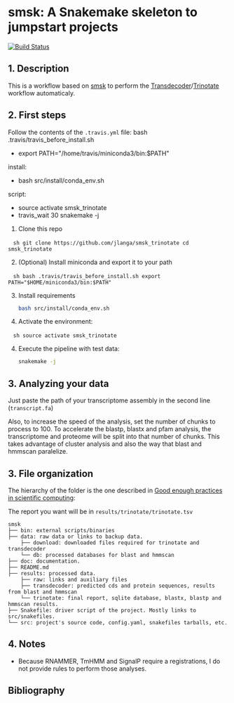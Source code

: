 # smsk: A Snakemake skeleton to jumpstart projects

[![Build Status](https://travis-ci.org/jlanga/smsk_trinotate.svg?branch=master)](https://travis-ci.org/jlanga/smsk_trinotate)

## 1. Description

This is a workflow based on [smsk](https://github.com/jlanga/smsk) to perform the [Transdecoder](https://transdecoder.github.io/)/[Trinotate](https://trinotate.github.io/) workflow automaticaly.

## 2. First steps

Follow the contents of the `.travis.yml` file:
bash .travis/travis_before_install.sh
  - export PATH="/home/travis/miniconda3/bin:$PATH"

install:
  - bash src/install/conda_env.sh

script:
  - source activate smsk_trinotate
  - travis_wait 30 snakemake -j
1. Clone this repo

    ```sh
    git clone https://github.com/jlanga/smsk_trinotate
    cd smsk_trinotate
    ```

2. (Optional) Install miniconda and export it to your path
    
    ```sh
    bash .travis/travis_before_install.sh
    export PATH="$HOME/miniconda3/bin:$PATH"
    ```

3. Install requirements
    ```sh
    bash src/install/conda_env.sh
    ```

4. Activate the environment:

    ```sh
    source activate smsk_trinotate
    ```

4. Execute the pipeline with test data:

    ```sh
    snakemake -j
    ```

## 3. Analyzing your data

Just paste the path of your transcriptome assembly in the second line (`transcript.fa`)

Also, to increase the speed of the analysis, set the number of chunks to process to 100. To accelerate the blastp, blastx and pfam analysis, the transcriptome and proteome will be split into that number of chunks. This takes advantage of cluster analysis and also the way that blast and hmmscan paralelize.


## 3. File organization

The hierarchy of the folder is the one described in [Good enough practices in scientific computing](https://swcarpentry.github.io/good-enough-practices-in-scientific-computing/):

The report you want will be in  `results/trinotate/trinotate.tsv`

```
smsk
├── bin: external scripts/binaries
├── data: raw data or links to backup data.
    ├── download: downloaded files required for trinotate and transdecoder
    └── db: processed databases for blast and hmmscan
├── doc: documentation.
├── README.md
├── results: processed data.
    ├── raw: links and auxiliary files
    ├── transdecoder: predicted cds and protein sequences, results from blast and hmmscan
    └── trinotate: final report, sqlite database, blastx, blastp and hmmscan results.
├── Snakefile: driver script of the project. Mostly links to src/snakefiles.
└── src: project's source code, config.yaml, snakefiles tarballs, etc.
```



## 4. Notes

- Because RNAMMER, TmHMM and SignalP require a registrations, I do not provide rules to perform those analyses.

## Bibliography

